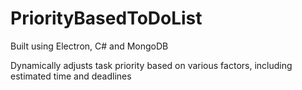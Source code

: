 # PriorityBasedToDoList
Built using Electron, C# and MongoDB

Dynamically adjusts task priority based on various factors, including estimated time and deadlines
